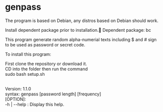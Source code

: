 #  genpass

The program is based on Debian, any distros based on Debian should work.

Install dependent package prior to installation.
Dependent package: bc

This program generate random alpha-numerial texts including $ and # sign to be used as password or secret code. <br>

To install this program:<br>

First clone the repository or download it. <br>
CD into the folder then run the command <br>
sudo bash setup.sh <br><br>

Version: 1.1.0 <br>
syntax: genpass  \[password length\] \[frequency\] <br>
[OPTION]: <br>
-h | --help : Display this help. <br>




